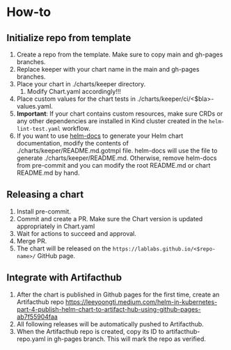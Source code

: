 # How-to
## Initialize repo from template
1. Create a repo from the template. Make sure to copy main and gh-pages branches.
2. Replace keeper with your chart name in the main and gh-pages branches.
3. Place your chart in ./charts/keeper directory.
   1. Modify Chart.yaml accordingly!!!
4. Place custom values for the chart tests in ./charts/keeper/ci/<$bla>-values.yaml.
5. **Important**: If your chart contains custom resources, make sure CRDs or any other dependencies are installed in Kind cluster created in the `helm-lint-test.yaml` workflow.
6. If you want to use [helm-docs](https://github.com/norwoodj/helm-docs) to generate your Helm chart documentation, modify the contents of ./charts/keeper/README.md.gotmpl file. helm-docs will use the file to generate ./charts/keeper/README.md.
Otherwise, remove helm-docs from pre-commit and you can modify the root README.md or chart README.md by hand.

## Releasing a chart
1. Install pre-commit.
2. Commit and create a PR. Make sure the Chart version is updated appropriately in Chart.yaml
3. Wait for actions to succeed and approval.
4. Merge PR.
5. The chart will be released on the `https://lablabs.github.io/<$repo-name>/` GitHub page.

## Integrate with Artifacthub
1. After the chart is published in Github pages for the first time, create an Artifacthub repo https://leeyoongti.medium.com/helm-in-kubernetes-part-4-publish-helm-chart-to-artifact-hub-using-github-pages-ab7f55904faa
2. All following releases will be automatically pushed to Artifacthub.
3. When the Artifacthub repo is created, copy its ID to artifacthub-repo.yaml in gh-pages branch. This will mark the repo as verified.

